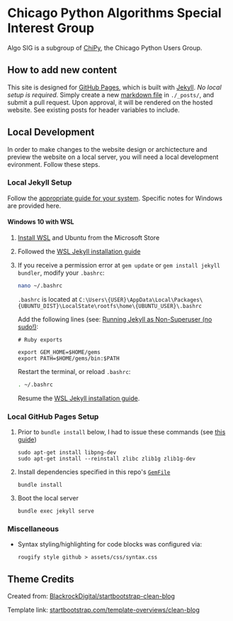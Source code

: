 # Chicago Python Algorithms Special Interest Group

Algo SIG is a subgroup of [ChiPy](https://www.chipy.org/), the Chicago Python Users Group.

## How to add new content

This site is designed for [GitHub Pages](https://pages.github.com/), which is built with [Jekyll](https://jekyllrb.com/). *No local setup is required*. Simply create a new [markdown file](https://guides.github.com/features/mastering-markdown/) in `./_posts/`, and submit a pull request. Upon approval, it will be rendered on the hosted website. See existing posts for header variables to include.

## Local Development

In order to make changes to the website design or archictecture and preview the website on a local server, you will need a local development evironment. Follow these steps.

### Local Jekyll Setup

Follow the [appropriate guide for your system](https://jekyllrb.com/docs/installation/). Specific notes for Windows are provided here.

#### Windows 10 with WSL

1. [Install WSL](https://docs.microsoft.com/en-us/windows/wsl/install-win10) and Ubuntu from the Microsoft Store
2. Followed the [WSL Jekyll installation guide](https://jekyllrb.com/docs/installation/windows/#installation-via-bash-on-windows-10)
3. If you receive a permission error at `gem update` or `gem install jekyll bundler`, modify your `.bashrc`:
    ```bash
    nano ~/.bashrc
    ```

    `.bashrc` is located at `C:\Users\{USER}\AppData\Local\Packages\{UBUNTU_DIST}\LocalState\rootfs\home\{UBUNTU_USER}\.bashrc`

    Add the following lines (see: [Running Jekyll as Non-Superuser (no sudo!)](https://jekyllrb.com/docs/troubleshooting/#no-sudo):
    ```
    # Ruby exports

    export GEM_HOME=$HOME/gems
    export PATH=$HOME/gems/bin:$PATH
    ```

    Restart the terminal, or reload `.bashrc`:
    ```bash
    . ~/.bashrc
    ```

    Resume the [WSL Jekyll installation guide](https://jekyllrb.com/docs/installation/windows/#installation-via-bash-on-windows-10).

### Local GitHub Pages Setup

1. Prior to `bundle install` below, I had to issue these commands (see [this guide](https://garfbradaz.github.io/blog/2018/12/12/Setting-up-Github-Pages-Jekyll-and-using-Windows-Subsystem-for-Linux.html))
    ```
    sudo apt-get install libpng-dev
    sudo apt-get install --reinstall zlibc zlib1g zlib1g-dev
    ```
2. Install dependencies specified in this repo's [`GemFile`](GemFile)
    ```
    bundle install
    ```
3. Boot the local server
    ```
    bundle exec jekyll serve
    ```

### Miscellaneous

* Syntax styling/highlighting for code blocks was configured via:
    ```
    rougify style github > assets/css/syntax.css
    ```

## Theme Credits

Created from: [BlackrockDigital/startbootstrap-clean-blog](https://github.com/BlackrockDigital/startbootstrap-clean-blog)

Template link: [startbootstrap.com/template-overviews/clean-blog](https://startbootstrap.com/template-overviews/clean-blog)
